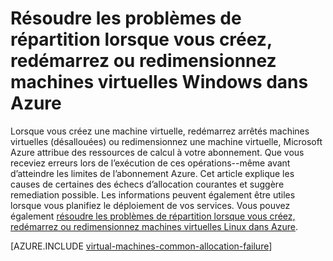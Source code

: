 <properties
    pageTitle="Résolution des problèmes d’échecs d’allocation de mémoire virtuelle Windows | Microsoft Azure"
    description="Résoudre les problèmes de répartition lorsque vous créez, redémarrez ou redimensionnez un ordinateur virtuel Windows Azure"
    services="virtual-machines-windows, azure-resource-manager"
    documentationCenter=""
    authors="JiangChen79"
    manager="felixwu"
    editor=""
    tags="top-support-issue,azure-resource-manager,azure-service-management"/>

<tags
    ms.service="virtual-machines-windows"
    ms.workload="na"
    ms.tgt_pltfrm="vm-windows"
    ms.devlang="na"
    ms.topic="article"
    ms.date="02/02/2016"
    ms.author="cjiang"/>

# <a name="troubleshoot-allocation-failures-when-you-create-restart-or-resize-windows-vms-in-azure"></a>Résoudre les problèmes de répartition lorsque vous créez, redémarrez ou redimensionnez machines virtuelles Windows dans Azure

Lorsque vous créez une machine virtuelle, redémarrez arrêtés machines virtuelles (désallouées) ou redimensionnez une machine virtuelle, Microsoft Azure attribue des ressources de calcul à votre abonnement. Que vous receviez erreurs lors de l’exécution de ces opérations--même avant d’atteindre les limites de l’abonnement Azure. Cet article explique les causes de certaines des échecs d’allocation courantes et suggère remediation possible. Les informations peuvent également être utiles lorsque vous planifiez le déploiement de vos services. Vous pouvez également [résoudre les problèmes de répartition lorsque vous créez, redémarrez ou redimensionnez machines virtuelles Linux dans Azure](virtual-machines-linux-allocation-failure.md).

[AZURE.INCLUDE [virtual-machines-common-allocation-failure](../../includes/virtual-machines-common-allocation-failure.md)]
